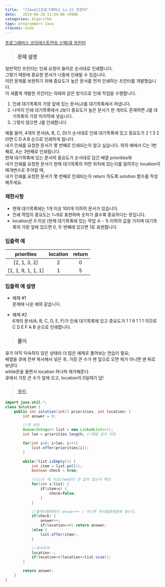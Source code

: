```yaml
---
title:  "[Java][프로그래머스 Lv.2] 프린터"
date:   2019-08-29 11:34:00 +0900
categories: Algorithm
tags: programmers Java
classes: wide
---
```


[프로그래머스 코딩테스트연습 스택/큐 프린터](https://programmers.co.kr/learn/courses/30/lessons/42587)  

>### 문제 설명  


  일반적인 프린터는 인쇄 요청이 들어온 순서대로 인쇄합니다.  
  그렇기 때문에 중요한 문서가 나중에 인쇄될 수 있습니다.  
  이런 문제를 보완하기 위해 중요도가 높은 문서를 먼저 인쇄하는 프린터를 개발했습니다.  
  이 새롭게 개발한 프린터는 아래와 같은 방식으로 인쇄 작업을 수행합니다.  

1. 인쇄 대기목록의 가장 앞에 있는 문서(J)를 대기목록에서 꺼냅니다.
2. 나머지 인쇄 대기목록에서 J보다 중요도가 높은 문서가 한 개라도 존재하면 J를 대기목록의 가장 마지막에 넣습니다.
3. 그렇지 않으면 J를 인쇄합니다.

예를 들어, 4개의 문서(A, B, C, D)가 순서대로 인쇄 대기목록에 있고 중요도가 2 1 3 2 라면 C D A B 순으로 인쇄하게 됩니다.  
내가 인쇄를 요청한 문서가 몇 번째로 인쇄되는지 알고 싶습니다. 위의 예에서 C는 1번째로, A는 3번째로 인쇄됩니다.  
현재 대기목록에 있는 문서의 중요도가 순서대로 담긴 배열 priorities와   
내가 인쇄를 요청한 문서가 현재 대기목록의 어떤 위치에 있는지를 알려주는 location이 매개변수로 주어질 때,  
내가 인쇄를 요청한 문서가 몇 번째로 인쇄되는지 return 하도록 solution 함수를 작성해주세요.  


### 제한사항  

- 현재 대기목록에는 1개 이상 100개 이하의 문서가 있습니다.
- 인쇄 작업의 중요도는 1~9로 표현하며 숫자가 클수록 중요하다는 뜻입니다.
- location은 0 이상 (현재 대기목록에 있는 작업 수 - 1) 이하의 값을 가지며 대기목록의 가장 앞에 있으면 0, 두 번째에 있으면 1로 표현합니다.


### 입출력 예  

| priorities 	| location 	| return 	|
|:------------------:	|:--------:	|:------:	|
| [2, 1, 3, 2] 	| 2 	| 0 	|
| [1, 1, 9, 1, 1, 1] 	| 1 	| 5 	|


### 입출력 예 설명  


- 예제 #1  
문제에 나온 예와 같습니다.  


- 예제 #2  
6개의 문서(A, B, C, D, E, F)가 인쇄 대기목록에 있고 중요도가 1 1 9 1 1 1 이므로 C D E F A B 순으로 인쇄합니다.  

>### 풀이  

큐가 아직 익숙하지 않은 상태라 더 많은 예제로 풀어보는 연습이 필요;  
배열을 큐에 전부 복사해서 넣은 후, 가장 큰 수가 맨 앞으로 오면 제거 아니면 맨 뒤로 보낸다.  
while문을 돌면서 location 하나씩 제거해준다.  
큐에서 가장 큰 수가 앞에 오고, location이 0일때가 답!  


>### 코드  


```java
import java.util.*;
class Solution {
    public int solution(int[] priorities, int location) {
        int answer = 0;

        //큐 생성
        Queue<Integer> list = new LinkedList<>();
        int len = priorities.length; //배열 길이 저장

        for(int i=0; i<len; i++){
            list.offer(priorities[i]);
        }

        while(!list.isEmpty()) {
            int item = list.poll();
            boolean check = true;

            //list 에 지금item보다 큰 값이 있는지 확인
            for(int s:list) {
                if(item<s) {
                    check=false;
                }
            }

            //출력이될때마다 answer++ / 아니면 아이템을맨끝에 넣는다.
            if(check) {
                answer++;
                if(location==0) return answer;
            }else {
                list.offer(item);
            }

            //위치추적
            location--;
            if(location<0)location+=list.size();
        }

        return answer;
    }
}
```
